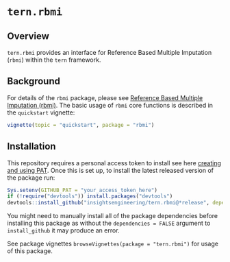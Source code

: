 # `tern.rbmi`

## Overview

`tern.rbmi` provides an interface for Reference Based Multiple Imputation (`rbmi`) within the `tern` framework.

## Background

For details of the `rbmi` package, please see [Reference Based Multiple Imputation (rbmi)](https://github.com/insightsengineering/rbmi). The basic usage of `rbmi` core functions is described
in the `quickstart` vignette:

```R
vignette(topic = "quickstart", package = "rbmi")
```

## Installation

This repository requires a personal access token to install see here [creating and using PAT](https://docs.github.com/en/github/authenticating-to-github/keeping-your-account-and-data-secure/creating-a-personal-access-token). Once this is set up, to install the latest released version of the package run:

```r
Sys.setenv(GITHUB_PAT = "your_access_token_here")
if (!require("devtools")) install.packages("devtools")
devtools::install_github("insightsengineering/tern.rbmi@*release", dependencies = FALSE)
```

You might need to manually install all of the package dependencies before installing this package as without
the `dependencies = FALSE` argument to `install_github` it may produce an error.

See package vignettes `browseVignettes(package = "tern.rbmi")` for usage of this package.
